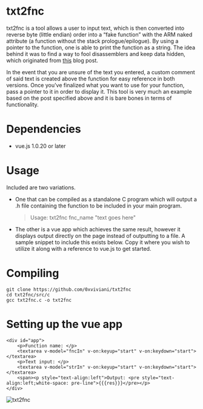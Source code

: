 # txt2fnc
txt2fnc is a tool allows a user to input text, which is then converted into reverse byte (little endian) order into a “fake function” with the ARM naked attribute (a function without the stack prologue/epilogue). By using a pointer to the function, one is able to print the function as a string. The idea behind it was to find a way to fool disassemblers and keep data hidden, which originated from [this](https://www.evilsocket.net/2015/05/02/using-inline-assembly-and-naked-functions-to-fool-disassemblers/) blog post.

In the event that you are unsure of the text you entered, a custom comment of said text is created above the function for easy reference in both versions. Once you've finalized what you want to use for your function, pass a pointer to it in order to display it. This tool is very much an example based on the post specified above and it is bare bones in terms of functionality.

# Dependencies
* vue.js 1.0.20 or later

# Usage
Included are two variations.

* One that can be compiled as a standalone C program which will output a .h file containing the function to be included in your main program.
    > Usage: txt2fnc fnc_name "text goes here"

* The other is a vue app which achieves the same result, however it displays output directly on the page instead of outputting to a file. A sample snippet to include this exists below. Copy it where you wish to utilize it along with a reference to vue.js to get started.

# Compiling

	git clone https://github.com/0xviviani/txt2fnc
	cd txt2fnc/src/c
	gcc txt2fnc.c -o txt2fnc
	
# Setting up the vue app

	<div id="app">
		<p>Function name: </p>
		<textarea v-model="fncIn" v-on:keyup="start" v-on:keydown="start"></textarea>
		<p>Text input: </p>
		<textarea v-model="strIn" v-on:keyup="start" v-on:keydown="start"></textarea>
		<span><p style="text-align:left">Output: <pre style="text-align:left;white-space: pre-line">{{{res}}}</pre></p>
	</div>

![txt2fnc](https://i.imgur.com/sSLioFw.gifv)